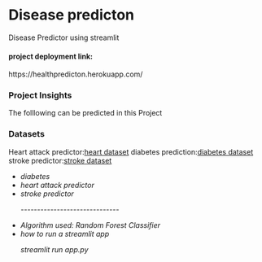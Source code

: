 # Disease predicton
Disease Predictor using streamlit
<h4> project deployment link:</h4>
https://healthpredicton.herokuapp.com/

<h3> Project Insights </h3>
<p> The folllowing can be predicted in this Project <p>
<h3> Datasets </h3>
Heart attack predictor:<a href="https://www.kaggle.com/imnikhilanand/heart-attack-prediction">heart dataset</a>
diabetes prediction:<a href="https://www.kaggle.com/uciml/pima-indians-diabetes-database">diabetes dataset</a>
stroke predictor:<a href="https://www.kaggle.com/fedesoriano/stroke-prediction-dataset">stroke dataset</a>
   
<ul>
   <li><i> diabetes <i> 
   <li> <i> heart attack predictor <i> 
    <li><i> stroke predictor <i> 
     <P>------------------------------<P> 
     
   <li> Algorithm used: Random Forest Classifier 
   <li> how to run a streamlit app 
         <i> <p> streamlit run app.py <p><i>
 
   
    
